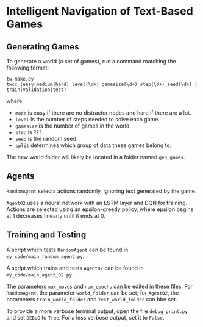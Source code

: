 # Intelligent Navigation of Text-Based Games


## Generating Games

To generate a world (a set of games), run a command matching the following format:

`tw-make.py twcc_(easy|medium|hard)_level(\d+)_gamesize(\d+)_step(\d+)_seed(\d+)_(train|validation|test)`

where:
- `mode` is easy if there are no distractor nodes and hard if there are a lot.
- `level` is the number of steps needed to solve each game.
- `gamesize` is the number of games in the world.
- `step` is ???.
- `seed` is the random seed.
- `split` determines which group of data these games belong to.

The new world folder will likely be located in a folder named `gen_games`.


## Agents

`RandomAgent` selects actions randomly, ignoring text generated by the game.

`Agent02` uses a neural network with an LSTM layer and DQN for training. Actions are selected using an epsilon-greedy policy, where epsilon begins at 1 decreases linearly until it ends at 0.


## Training and Testing

A script which tests `RandomAgent` can be found in `my_code/main_random_agent.py`.

A script which trains and tests `Agent02` can be found in `my_code/main_agent_02.py`.

The parameters `max_moves` and `num_epochs` can be edited in these files. For `RandomAgent`, the parameter `world_folder` can be set; for `Agent02`, the parameters `train_world_folder` and `test_world_folder` can bbe set.

To provide a more verbose terminal output, open the file `debug_print.py` and set `DEBUG` to `True`. For a less verbose output, set it to `False`.
